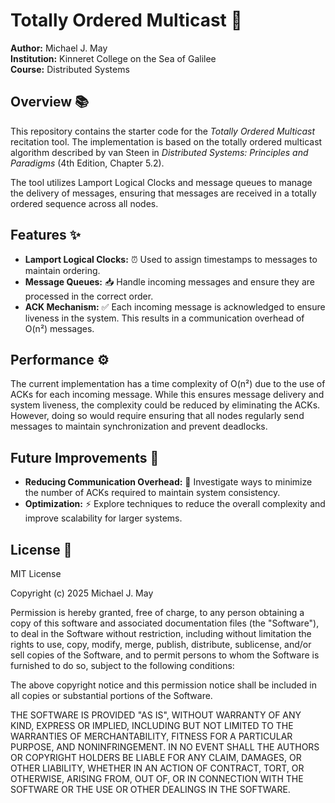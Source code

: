 # Totally Ordered Multicast 🚀

**Author:** Michael J. May  
**Institution:** Kinneret College on the Sea of Galilee  
**Course:** Distributed Systems

## Overview 📚

This repository contains the starter code for the *Totally Ordered Multicast* recitation tool. The implementation is based on the totally ordered multicast algorithm described by van Steen in *Distributed Systems: Principles and Paradigms* (4th Edition, Chapter 5.2).

The tool utilizes Lamport Logical Clocks and message queues to manage the delivery of messages, ensuring that messages are received in a totally ordered sequence across all nodes. 

## Features ✨

- **Lamport Logical Clocks:** ⏰ Used to assign timestamps to messages to maintain ordering.
- **Message Queues:** 📥 Handle incoming messages and ensure they are processed in the correct order.
- **ACK Mechanism:** ✅ Each incoming message is acknowledged to ensure liveness in the system. This results in a communication overhead of O(n²) messages.

## Performance ⚙️

The current implementation has a time complexity of O(n²) due to the use of ACKs for each incoming message. While this ensures message delivery and system liveness, the complexity could be reduced by eliminating the ACKs. However, doing so would require ensuring that all nodes regularly send messages to maintain synchronization and prevent deadlocks.

## Future Improvements 🔮

- **Reducing Communication Overhead:** 🔧 Investigate ways to minimize the number of ACKs required to maintain system consistency.
- **Optimization:** ⚡ Explore techniques to reduce the overall complexity and improve scalability for larger systems.

## License 📜

MIT License

Copyright (c) 2025 Michael J. May

Permission is hereby granted, free of charge, to any person obtaining a copy of this software and associated documentation files (the "Software"), to deal in the Software without restriction, including without limitation the rights to use, copy, modify, merge, publish, distribute, sublicense, and/or sell copies of the Software, and to permit persons to whom the Software is furnished to do so, subject to the following conditions:

The above copyright notice and this permission notice shall be included in all copies or substantial portions of the Software.

THE SOFTWARE IS PROVIDED "AS IS", WITHOUT WARRANTY OF ANY KIND, EXPRESS OR IMPLIED, INCLUDING BUT NOT LIMITED TO THE WARRANTIES OF MERCHANTABILITY, FITNESS FOR A PARTICULAR PURPOSE, AND NONINFRINGEMENT. IN NO EVENT SHALL THE AUTHORS OR COPYRIGHT HOLDERS BE LIABLE FOR ANY CLAIM, DAMAGES, OR OTHER LIABILITY, WHETHER IN AN ACTION OF CONTRACT, TORT, OR OTHERWISE, ARISING FROM, OUT OF, OR IN CONNECTION WITH THE SOFTWARE OR THE USE OR OTHER DEALINGS IN THE SOFTWARE.
